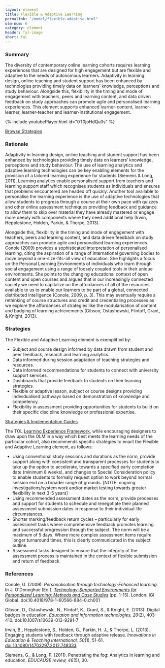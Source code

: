 ```yaml
---
layout: element
title: Flexible & Adaptive Learning
permalink: "/model/flexible-adaptive.html"
olm-num: 6
category: element
header: fal-image
short: fal
---
```


### Summary

The diversity of contemporary online learning cohorts requires learning experiences that are designed for high engagement but are flexible and adaptive to the needs of autonomous learners. Adaptivity in learning design, online teaching and student support has been enhanced by technologies providing timely data on learners’ knowledge, perceptions and study behaviour. Alongside this, flexibility in the timing and mode of engagement with teachers, peers and learning content, and data driven feedback on study approaches can promote agile and personalised learning experiences. This element supports enhanced learner-content, learner-learner, learner-teacher and learner-institutional engagement.

{% include youtubePlayer.html id="0T0joHdQu0s" %}

<div class="extra-top-padding row-flex row-center">
<a href="{{ site.baseurl }}/tags/FAL.html" class="button pink-bg">Browse Strategies</a>
</div>

### Rationale

<!-- The diversity of contemporary online learning cohorts requires learning experiences that are designed for high engagement but are flexible and adaptive to the needs of autonomous learners. -->

Adaptivity in learning design, online teaching and student support has been enhanced by technologies providing timely data on learners’ knowledge, perceptions and study behaviour. The use of learning analytics and adaptive learning technologies can be key enabling elements for the provision of a tailored learning experience for students (Siemens & Long, 2011). Learning analytics enable personalised support from teachers and learning support staff which recognises students as individuals and ensures that problems encountered are headed off quickly. Another tool available to personalise the learning experience is the use of adaptive technologies that allow students to progress through a course at their own pace with quizzes and other online assessment techniques providing feedback and guidance to allow them to skip over material they have already mastered or engage more deeply with components where they need additional help (Irwin, Hepplestone, Holden, Parkin, & Thorpe, 2013).

Alongside this, flexibility in the timing and mode of engagement with teachers, peers and learning content, and data driven feedback on study approaches can promote agile and personalised learning experiences. Conole (2009) provides a sophisticated interpretation of personalised learning, citing the aspiration of a range of international governing bodies to move beyond a one-size-fits-all view of education. She highlights a focus on the Personal Learning Environments of individuals who learn through social engagement using a range of loosely coupled tools in their unique environments. She points to the changing educational context of open content and open courses and argues that in our increasingly connected society we need to capitalize on the affordances of all of the resources available to us to enable our learners to be part of a global, connected distributed intelligence (Conole, 2009, p. 3). This may eventually require a rethinking of course structures and credit and credentialing processes as we explore the affordances of strategies like the modularisation of content and badging of learning achievements (Gibson, Ostashewski, Flintoff, Grant, & Knight, 2013).

### <a name="FAL-strategies"></a>Strategies

The Flexible and Adaptive Learning element is exemplified by:

- Subject and course design informed by data drawn from student and peer feedback, research and learning analytics.
- Data informed during session adaptation of teaching strategies and resources.
- Data informed recommendations for students to connect with university support services.
- Dashboards that provide feedback to students on their learning strategies.
- Flexible or adaptive lesson, subject or course designs providing individualised pathways based on demonstration of knowledge and competency.
- Flexibility in assessment providing opportunities for students to build on their specific discipline knowledge or professional expertise.

<div class="extra-padding row-flex row-center">
<a href="{{ site.baseurl }}/tags/FAL.html" class="button pink-bg">Strategies & Implementation Guides</a>
</div>

The TOL [Learning Experience Framework](https://www.csu.edu.au/unistats/university-strategy/documents/TOL-LEF_11April2018.pdf), while encouraging designers to draw upon the OLM in a way which best meets the learning needs of the particular cohort, also recommends specific strategies to enact the Flexible and Adaptive Learning element, as follows:

- Using conventional study sessions and durations as the norm, provide support along with consistent and transparent processes for students to take up the option to accelerate, towards a specified early completion date (minimum 8 weeks), and changes to Special Consideration policy to enable students to formally request option to work beyond normal session end on a broader range of grounds. [NOTE: ongoing investigations/system work and/or market testing towards greater flexibility in next 3-5 years]
- Using recommended assessment dates as the norm, provide processes and support for students to schedule and renegotiate their planned assessment submission dates in response to their individual life circumstances.
- Shorter marking/feedback return cycles – particularly for early assessment tasks where comprehensive feedback promotes learning and successful progression through the subject. The norm will be a maximum of 5 days. Where more complex assessment items require longer turnaround times, this is clearly communicated in the subject outline.
- Assessment tasks designed to ensure that the integrity of the assessment process is maintained in the context of flexible submission and return of feedback.

<!-- **Data informed course and subject design** - Subject and course learning designs informed by data drawn from student and peer feedback, research and learning analytics can ensure a strong fit with learner needs and learning preferences.

**Adaptive teaching** - Data-informed during session adaptation of teaching strategies and [resources]({{ site.baseurl}}/strategies/adapting-learning-resources.html) can be undertaken based on evidence about students’ characteristics, knowledge and learning behaviours.

**Data informed student support recommendations** - Personalised support can be provided through use of data to inform decisions to help connect students with university support services.

**Student dashboards informing self-regulation** - Personalised support can be provided through dashboards providing feedback to students on their learning strategies and behaviours to inform their study decisions and approaches.

**Flexible learning designs** - Personalised learning journeys can be provided through flexible or adaptive lessons and resources that provide individualised pathways through content based on student knowledge, behaviours and special needs. Alternatively flexible and adaptive course designs can allow students to proceed at their own pace through differentiated or individualised pathways based on their demonstration of knowledge and competency.

**Flexible assessment** - Personalised learning can be supported through flexibility in assessment to provide opportunities for students to draw on personal/professional interests or expertise as part of a common task. -->

### References

<div class="apa-ref" markdown="1">

Conole, G. (2009). *Personalisation through technology-Enhanced learning*. In J. O'Donoghue (Ed.), *[Technology-Supported Environments for Personalized Learning: Methods and Case Studies](http://www.igi-global.com/book/technology-supported-environments-personalized-learning/982)* (pp. 1-15). London: IGI Global. doi:10.4018/978-1-60566-884-0.ch001

Gibson, D., Ostashewski, N., Flintoff, K., Grant, S., & Knight, E. (2013). Digital badges in education. *Education and information technologies, 20*(2), 403-410. doi:10.1007/s10639-013-9291-7

Irwin, B., Hepplestone, S., Holden, G., Parkin, H. J., & Thorpe, L. (2013). Engaging students with feedback through adaptive release. *Innovations in Education & Teaching International, 50*(1), 51-61. [doi:10.1080/14703297.2012.748333](http://dx.doi.org/10.1080/14703297.2012.748333)

Siemens, G., & Long, P. (2011). Penetrating the fog: Analytics in learning and education. *EDUCAUSE review, 46*(5), 30.

</div>
